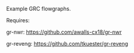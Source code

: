 Example GRC flowgraphs.

Requires:

  gr-nwr: https://github.com/awalls-cx18/gr-nwr
  
  gr-reveng: https://github.com/tkuester/gr-reveng
